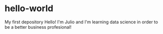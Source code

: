 # hello-world
My first depository
Hello! I'm Julio and I'm learning data science in order to be a better business profesional!
